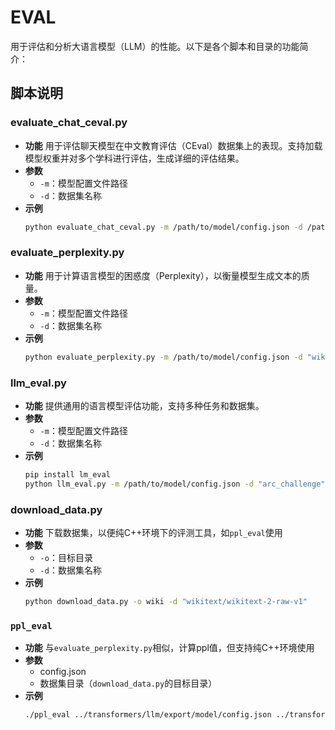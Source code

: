 # EVAL

用于评估和分析大语言模型（LLM）的性能。以下是各个脚本和目录的功能简介：

## 脚本说明

### evaluate_chat_ceval.py
  - **功能**
    用于评估聊天模型在中文教育评估（CEval）数据集上的表现。支持加载模型权重并对多个学科进行评估，生成详细的评估结果。
  - **参数**
    - `-m`：模型配置文件路径
    - `-d`：数据集名称
  - **示例**
    ```sh
    python evaluate_chat_ceval.py -m /path/to/model/config.json -d /path/to/ceval
    ```

### evaluate_perplexity.py
  - **功能**
    用于计算语言模型的困惑度（Perplexity），以衡量模型生成文本的质量。
  - **参数**
    - `-m`：模型配置文件路径
    - `-d`：数据集名称
  - **示例**
    ```sh
    python evaluate_perplexity.py -m /path/to/model/config.json -d "wikitext/wikitext-2-raw-v1"
    ```

### llm_eval.py
  - **功能**
    提供通用的语言模型评估功能，支持多种任务和数据集。
  - **参数**
    - `-m`：模型配置文件路径
    - `-d`：数据集名称
  - **示例**
    ```sh
    pip install lm_eval
    python llm_eval.py -m /path/to/model/config.json -d "arc_challenge"
    ```

### download_data.py
  - **功能**
    下载数据集，以便纯C++环境下的评测工具，如`ppl_eval`使用
  - **参数**
    - `-o`：目标目录
    - `-d`：数据集名称
  - **示例**
    ```sh
    python download_data.py -o wiki -d "wikitext/wikitext-2-raw-v1"
    ```

### `ppl_eval`
  - **功能**
    与`evaluate_perplexity.py`相似，计算ppl值，但支持纯C++环境使用
  - **参数**
    - config.json
    - 数据集目录（`download_data.py`的目标目录）
  - **示例**
    ```sh
    ./ppl_eval ../transformers/llm/export/model/config.json ../transformers/llm/eval/wiki
